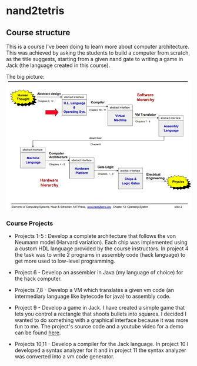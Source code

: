 # nand2tetris

## Course structure
This is a course I've been doing to learn more about computer architecture. This was achieved by asking the students to build a computer from scratch, as the title suggests, starting from a given nand gate to writing a game in Jack (the language created in this course).

The big picture:
![nand2tetris roadmap](https://raw.githubusercontent.com/gaopinghuang0/nand2tetris/master/big_picture.png)



### Course Projects 
 * Projects 1-5 : Develop a complete architecture that follows the von Neumann model (Harvard variation). Each chip was implemented using a custom HDL language provided by the course instructors. In project 4 the task was to write 2 programs in assembly code (hack language) to get more used to low-level programming.

 * Project 6 - Develop an assembler in Java (my language of choice) for the hack computer.

 * Projects 7,8 - Develop a VM which translates a given vm code (an intermediary language like bytecode for java) to assembly code. 

 * Project 9 - Develop a game in Jack. I have created a simple game that lets you control a rectangle that shoots bullets into squares. I decided I wanted to do something with a graphical interface because it was more fun to me. The project's source code and a youtube video for a demo can be found [here](https://github.com/thomss23/BlockShooter).

 * Projects 10,11 - Develop a compiler for the Jack language. In project 10 I developed a syntax analyzer for it and in project 11 the syntax analyzer was converted into a vm code generator.





